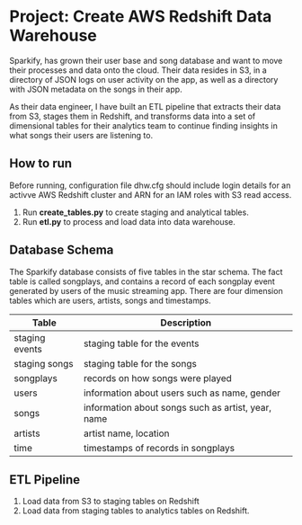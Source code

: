  # Project: Create AWS Redshift Data Warehouse
 
Sparkify, has grown their user base and song database and want to move their processes and data onto the cloud. Their data resides in S3, in a directory of JSON logs on user activity on the app, as well as a directory with JSON metadata on the songs in their app.

As their data engineer, I have built an ETL pipeline that extracts their data from S3, stages them in Redshift, and transforms data into a set of dimensional tables for their analytics team to continue finding insights in what songs their users are listening to. 

## How to run

Before running, configuration file dhw.cfg should include login details for an activve AWS Redshift cluster and ARN for an IAM roles with S3 read access.

1. Run **create_tables.py** to create staging and analytical tables.
2. Run **etl.py**  to process and load data into data warehouse.

## Database Schema 

The Sparkify database consists of five tables in the star schema. The fact table is called songplays, and contains a record of each songplay event generated by users of the music streaming app. There are four dimension tables which are users, artists, songs and timestamps.

| Table | Description|
| --------------- | --------------- |
| staging events| staging table for the events | 
| staging songs | staging table for the songs| 
| songplays | records on how songs were played | 
| users | information about users such as name, gender|
| songs | information about songs such as artist, year, name| 
| artists | artist name, location|
| time |  timestamps of records in songplays|

## ETL Pipeline
1. Load data from S3 to staging tables on Redshift
2. Load data from staging tables to analytics tables on Redshift.



